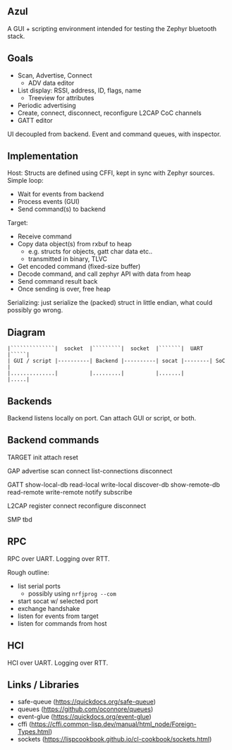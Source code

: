 Azul
----

A GUI + scripting environment intended for testing the Zephyr bluetooth stack.

Goals
-----

- Scan, Advertise, Connect
  - ADV data editor
- List display: RSSI, address, ID, flags, name
  - Treeview for attributes
- Periodic advertising
- Create, connect, disconnect, reconfigure L2CAP CoC channels
- GATT editor

UI decoupled from backend.
Event and command queues, with inspector.

Implementation
--------------

Host:
Structs are defined using CFFI, kept in sync with Zephyr sources.
Simple loop:
- Wait for events from backend
- Process events (GUI)
- Send command(s) to backend

Target:
- Receive command
- Copy data object(s) from rxbuf to heap
  - e.g. structs for objects, gatt char data etc..
  - transmitted in binary, TLVC
- Get encoded command (fixed-size buffer)
- Decode command, and call zephyr API with data from heap
- Send command result back 
- Once sending is over, free heap

Serializing: 
just serialize the (packed) struct in little endian, what could possibly go wrong.

Diagram
-------

``` 
|``````````````|  socket  |`````````|  socket  |```````|  UART  |`````|
| GUI / script |----------| Backend |----------| socat |--------| SoC |
|..............|          |.........|          |.......|        |.....|
```
 
Backends
--------

Backend listens locally on port.
Can attach GUI or script, or both.

Backend commands
----------------
TARGET
init
attach
reset

GAP
advertise
scan
connect
list-connections
disconnect

GATT
show-local-db
read-local
write-local
discover-db
show-remote-db
read-remote
write-remote
notify
subscribe

L2CAP
register
connect
reconfigure
disconnect

SMP
tbd

RPC
---

RPC over UART.
Logging over RTT.

Rough outline:
- list serial ports
  - possibly using `nrfjprog --com`
- start socat w/ selected port 
- exchange handshake
- listen for events from target
- listen for commands from host


HCI
---

HCI over UART.
Logging over RTT.

Links / Libraries
-----------------

- safe-queue (https://quickdocs.org/safe-queue)
- queues (https://github.com/oconnore/queues)
- event-glue (https://quickdocs.org/event-glue)
- cffi (https://cffi.common-lisp.dev/manual/html_node/Foreign-Types.html)
- sockets (https://lispcookbook.github.io/cl-cookbook/sockets.html)
